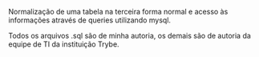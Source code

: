 Normalização  de uma tabela na terceira forma normal e acesso às informações através de queries utilizando mysql.

Todos os arquivos .sql são de minha autoria, os demais são de autoria da equipe de TI da instituição Trybe.
